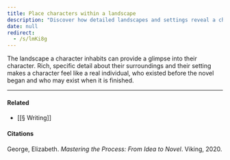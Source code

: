 ```yaml
---
title: Place characters within a landscape
description: "Discover how detailed landscapes and settings reveal a character's personality and make them feel real before, during, and after the story."
date: null
redirect:
  - /s/lmKi8g
---
```


The landscape a character inhabits can provide a glimpse into their character. Rich, specific detail about their surroundings and their setting makes a character feel like a real individual, who existed before the novel began and who may exist when it is finished.

---

#### Related

- [[§ Writing]]

#### Citations

George, Elizabeth. _Mastering the Process: From Idea to Novel_. Viking, 2020.
